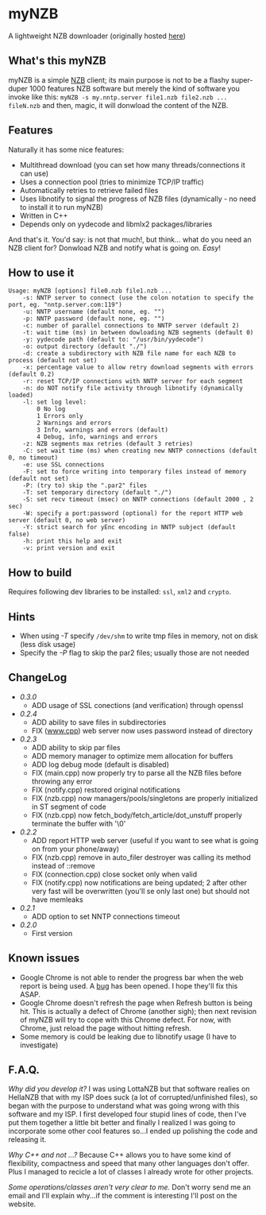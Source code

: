 # myNZB

A lightweight NZB downloader (originally hosted [here](https://mynzb.youlink.org/))

## What's this myNZB

myNZB is a simple [NZB](https://en.wikipedia.org/wiki/NZB) client; its main purpose is not to be a flashy super-duper 1000 features NZB software but merely the kind of software you invoke like this:
```myNZB -s my.nntp.server file1.nzb file2.nzb ... fileN.nzb```
and then, magic, it will donwload the content of the NZB.

## Features

Naturally it has some nice features:

* Multithread download (you can set how many threads/connections it can use)
* Uses a connection pool (tries to minimize TCP/IP traffic)
* Automatically retries to retrieve failed files
* Uses libnotify to signal the progress of NZB files (dynamically - no need to install it to run myNZB)
* Written in C++
* Depends only on yydecode and libmlx2 packages/libraries

And that's it.
You'd say: is not that much!, but think... what do you need an NZB client for? Donwload NZB and notify what is going on.
_Easy_!

## How to use it

```
Usage: myNZB [options] file0.nzb file1.nzb ...
	-s: NNTP server to connect (use the colon notation to specify the port, eg. "nntp.server.com:119")
	-u: NNTP username (default none, eg. "")
	-p: NNTP password (default none, eg. "")
	-c: number of parallel connections to NNTP server (default 2)
	-t: wait time (ms) in between dowloading NZB segments (default 0)
	-y: yydecode path (default to: "/usr/bin/yydecode")
	-o: output directory (default "./")
	-d: create a subdirectory with NZB file name for each NZB to process (default not set)
	-x: percentage value to allow retry download segments with errors (default 0.2)
	-r: reset TCP/IP connections with NNTP server for each segment
	-n: do NOT notify file activity through libnotify (dynamically loaded)
	-l: set log level:
		0 No log
		1 Errors only
		2 Warnings and errors
		3 Info, warnings and errors (default)
		4 Debug, info, warnings and errors
	-z: NZB segments max retries (default 3 retries)
	-C: set wait time (ms) when creating new NNTP connections (default 0, no timeout)
	-e: use SSL connections
	-F: set to force writing into temporary files instead of memory (default not set)
	-P: (try to) skip the ".par2" files
	-T: set temporary directory (default "./")
	-S: set recv timeout (msec) on NNTP connections (default 2000 , 2 sec)
	-W: specify a port:password (optional) for the report HTTP web server (default 0, no web server)
	-Y: strict search for yEnc encoding in NNTP subject (default false)
	-h: print this help and exit
	-v: print version and exit
```

## How to build

Requires following dev libraries to be installed: `ssl`, `xml2` and `crypto`.

## Hints

* When using _-T_ specify `/dev/shm` to write tmp files in memory, not on disk (less disk usage)
* Specify the _-P_ flag to skip the par2 files; usually those are not needed

## ChangeLog

* _0.3.0_
  - ADD usage of SSL conections (and verification) through openssl
* _0.2.4_
  - ADD ability to save files in subdirectories
  - FIX (www.cpp) web server now uses password instead of directory
* _0.2.3_
  - ADD ability to skip par files
  - ADD memory manager to optimize mem allocation for buffers
  - ADD log debug mode (default is disabled)
  - FIX (main.cpp) now properly try to parse all the NZB files before throwing any error
  - FIX (notify.cpp) restored original notifications
  - FIX (nzb.cpp) now managers/pools/singletons are properly initialized in ST segment of code
  - FIX (nzb.cpp) now fetch_body/fetch_article/dot_unstuff properly terminate the buffer with '\0'
* _0.2.2_
  - ADD report HTTP web server (useful if you want to see what is going on from your phone/away)
  - FIX (nzb.cpp) remove in auto_filer destroyer was calling its method instead of ::remove
  - FIX (connection.cpp) close socket only when valid
  - FIX (notify.cpp) now notifications are being updated; 2 after other very fast will be overwritten (you'll se only last one) but should not have memleaks
* _0.2.1_
  - ADD option to set NNTP connections timeout
* _0.2.0_
  - First version

## Known issues

* Google Chrome is not able to render the progress bar when the web report is being used. A [bug](https://bugs.chromium.org/p/chromium/issues/detail?id=34329) has been opened. I hope they'll fix this ASAP.
* Google Chrome doesn't refresh the page when Refresh button is being hit. This is actually a defect of Chrome (another sigh); then next revision of myNZB will try to cope with this Chrome defect. For now, with Chrome, just reload the page without hitting refresh.
* Some memory is could be leaking due to libnotify usage (I have to investigate)

## F.A.Q.

_Why did you develop it?_
I was using LottaNZB but that software realies on HellaNZB that with my ISP does suck (a lot of corrupted/unfinished files), so began with the purpose to understand what was going wrong with this software and my ISP. I first developed four stupid lines of code, then I've put them together a little bit better and finally I realized I was going to incorporate some other cool features so...I ended up polishing the code and releasing it.

_Why C++ and not ...?_
Because C++ allows you to have some kind of flexibility, compactness and speed that many other languages don't offer. Plus I managed to recicle a lot of classes I already wrote for other projects.

_Some operations/classes aren't very clear to me._
Don't worry send me an email and I'll explain why...if the comment is interesting I'll post on the website.
